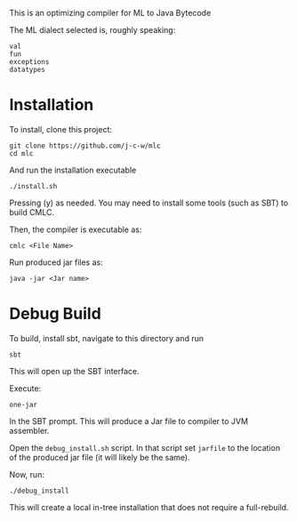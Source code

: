 This is an optimizing compiler for ML to Java Bytecode

The ML dialect selected is, roughly speaking:

	val
	fun
	exceptions
	datatypes

# Installation

To install, clone this project:

	git clone https://github.com/j-c-w/mlc
	cd mlc

And run the installation executable

	./install.sh

Pressing (y) as needed. You may need to install some tools (such as
SBT) to build CMLC.

Then, the compiler is executable as:

	cmlc <File Name>

Run produced jar files as:

	java -jar <Jar name>

# Debug Build

To build, install sbt, navigate to this directory and run

	sbt

This will open up the SBT interface.

Execute:

	one-jar

In the SBT prompt. This will produce a Jar file to compiler to JVM assembler.

Open the `debug_install.sh` script. In that script set `jarfile` to
the location of the produced jar file (it will likely be the same).

Now, run:

	./debug_install

This will create a local in-tree installation that does not require
a full-rebuild.
